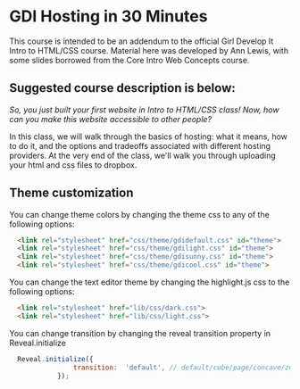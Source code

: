GDI Hosting in 30 Minutes
======================

This course is intended to be an addendum to the official Girl Develop It Intro to HTML/CSS course. Material here was developed by Ann Lewis, with some slides borrowed from the Core Intro Web Concepts course. 

## Suggested course description is below:

*So, you just built your first website in Intro to HTML/CSS class! Now, how can you make this website accessible to other people?*

In this class, we will walk through the basics of hosting: what it means, how to do it, and the options and tradeoffs associated with different hosting providers. At the very end of the class, we'll walk you through uploading your html and css files to dropbox.

## Theme customization

You can change theme colors by changing the theme css to any of the following options:
```html
  <link rel="stylesheet" href="css/theme/gdidefault.css" id="theme">
  <link rel="stylesheet" href="css/theme/gdilight.css" id="theme">
  <link rel="stylesheet" href="css/theme/gdisunny.css" id="theme">
  <link rel="stylesheet" href="css/theme/gdicool.css" id="theme">
```
You can change the text editor theme by changing the highlight.js css to the following options:
```html
  <link rel="stylesheet" href="lib/css/dark.css">
  <link rel="stylesheet" href="lib/css/light.css">
```
You can change transition by changing the reveal transition property in Reveal.initialize
```javascript
  Reveal.initialize({
  				transition:  'default', // default/cube/page/concave/zoom/linear/none
  			});